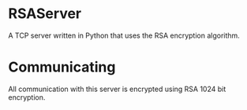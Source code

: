 # RSAServer
A TCP server written in Python that uses the RSA encryption algorithm. 

# Communicating
All communication with this server is encrypted using RSA 1024 bit encryption. 